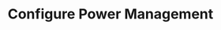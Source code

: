 ---
sidebar_position: 3
title: "Configure Power Management"
sidebar_label: "Configure Power Management"
description: "Optimize energy consumption in Debian platforms - setup power policies, manage sleep states, configure CPU scaling, and implement battery optimization strategies."
keywords:
  - "debian power management"
  - "power policies"
  - "sleep states"
  - "cpu scaling"
  - "battery optimization"
tags:
  - debian
  - power-management
  - power-policies
  - energy-optimization
  - battery-management
slug: /linux/debian/configuration/hardware-configuration/configure-power-management
---